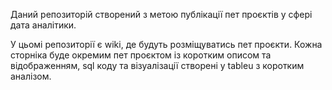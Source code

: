 Даний репозиторій створений з метою публікації пет проєктів у сфері дата аналітики.

У цьомі репозиторії є wiki, де будуть розміщуватись пет проєкти. Кожна сторніка
буде окремим пет проєктом із коротким описом та відображенням, sql коду та візуалізації 
створені у tableu з коротким аналізом.
